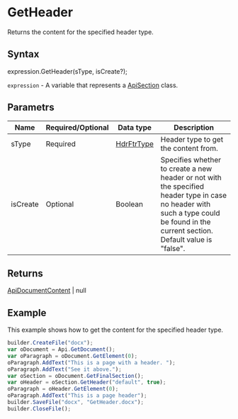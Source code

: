 # GetHeader

Returns the content for the specified header type.

## Syntax

expression.GetHeader(sType, isCreate?);

`expression` - A variable that represents a [ApiSection](../ApiSection.md) class.

## Parametrs

| **Name** | **Required/Optional** | **Data type** | **Description** |
| ------------- | ------------- | ------------- | ------------- |
| sType | Required | [HdrFtrType](../../../Enumerations/HdrFtrType.md) | Header type to get the content from. |
| isCreate | Optional | Boolean | Specifies whether to create a new header or not with the specified header type in case no header with such a type could be found in the current section. Default value is "false". |

## Returns

[ApiDocumentContent](../../ApiDocumentContent/ApiDocumentContent.md) &#124; null

## Example

This example shows how to get the content for the specified header type.

```javascript
builder.CreateFile("docx");
var oDocument = Api.GetDocument();
var oParagraph = oDocument.GetElement(0);
oParagraph.AddText("This is a page with a header. ");
oParagraph.AddText("See it above.");
var oSection = oDocument.GetFinalSection();
var oHeader = oSection.GetHeader("default", true);
oParagraph = oHeader.GetElement(0);
oParagraph.AddText("This is a page header");
builder.SaveFile("docx", "GetHeader.docx");
builder.CloseFile();
```